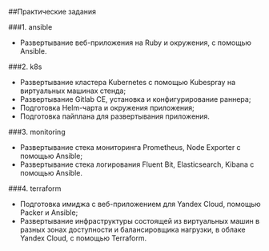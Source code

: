 ##Практические задания

###1. ansible

- Развертывание веб-приложения на Ruby и окружения, с помощью Ansible.

###2. k8s

- Развертывание кластера Kubernetes с помощью Kubespray на виртуальных машинах стенда;
- Развертывание Gitlab CE, установка и конфигурирование раннера;
- Подготовка Helm-чарта и окружения приложения;
- Подготовка пайплана для развертывания приложения.

###3. monitoring

- Развертывание стека мониторинга Prometheus, Node Exporter с помощью Ansible;
- Развертывание стека логирования Fluent Bit, Elasticsearch, Kibana с помощью Ansible.

###4. terraform

- Подготовка имиджа с веб-приложением для Yandex Cloud, помощью Packer и Ansible;
- Развертывание инфраструктуры состоящей из виртуальных машин в разных зонах доступности и балансировщика нагрузки, в облаке Yandex Cloud, с помощью Terraform.